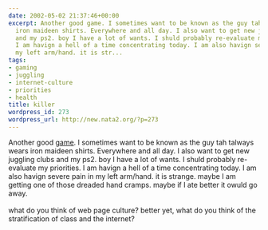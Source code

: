 ```yaml
---
date: 2002-05-02 21:37:46+00:00
excerpt: Another good game. I sometimes want to be known as the guy tah talways wears
  iron maideen shirts. Everywhere and all day. I also want to get new juggling clubs
  and my ps2. boy I have a lot of wants. I shuld probably re-evaluate my priorities.
  I am havign a hell of a time concentrating today. I am also havign severe pain in
  my left arm/hand. it is str...
tags:
- gaming
- juggling
- internet-culture
- priorities
- health
title: killer
wordpress_id: 273
wordpress_url: http://new.nata2.org/?p=273
---
```


Another good <a href="http://killer.flaboratorium.org/">game</a>. I sometimes want to be known as the guy tah talways wears iron maideen shirts. Everywhere and all day. I also want to get new juggling clubs and my ps2. boy I have a lot of wants. I shuld probably re-evaluate my priorities. I am havign a hell of a time concentrating today. I am also havign severe pain in my left arm/hand. it is strange. maybe I am getting one of those dreaded hand cramps. maybe if I ate better it owuld go away. <br/><br/>what do you think of web page culture? better yet, what do you think of the stratification of class and the internet?
